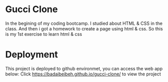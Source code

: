 # Gucci Clone
In the begining of my coding bootcamp. I studied about HTML & CSS in the class. And then i got a homework to create a page using html & css. So this is my 1st exercise to learn html &amp; css

# Deployment
This project is deployed to github environmet, you can access the web app below:
Click https://badaibeibeh.github.io/gucci-clone/ to view the project
